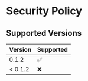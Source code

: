 # Security Policy

## Supported Versions

| Version | Supported          |
| ------- | ------------------ |
| 0.1.2   | :white_check_mark: |
| < 0.1.2 | :x:                |
